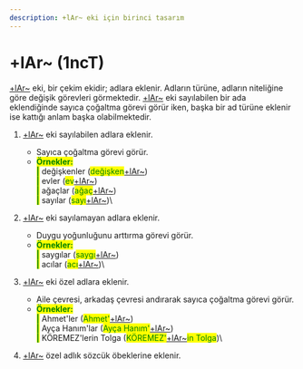 ```yaml
---
description: +lAr~ eki için birinci tasarım
---
```


# +lAr\~ (1ncT)

[+lAr\~](../../../cekim-ekleri/adlik-cekim-ekleri/+lar.md) eki, bir çekim ekidir; adlara eklenir. Adların türüne, adların niteliğine göre değişik görevleri görmektedir. [+lAr\~](../../../cekim-ekleri/adlik-cekim-ekleri/+lar.md) eki sayılabilen bir ada eklendiğinde sayıca çoğaltma görevi görür iken, başka bir ad türüne eklenir ise kattığı anlam başka olabilmektedir.

1. <mark style="color:green;"></mark>[+lAr\~](../../../cekim-ekleri/adlik-cekim-ekleri/+lar.md) eki sayılabilen adlara eklenir.
   * Sayıca çoğaltma görevi görür.
   * <mark style="color:green;">**Örnekler:**</mark>\
     &#x20;<mark style="color:green;">**|**</mark> değişkenler (<mark style="color:green;">değişken</mark>[+lAr\~](../../../cekim-ekleri/adlik-cekim-ekleri/+lar.md))\
     &#x20;<mark style="color:green;">**|**</mark> evler (<mark style="color:green;">ev</mark>[+lAr\~](../../../cekim-ekleri/adlik-cekim-ekleri/+lar.md))\
     &#x20;<mark style="color:green;">**|**</mark> ağaçlar (<mark style="color:green;">ağaç</mark>[+lAr\~](../../../cekim-ekleri/adlik-cekim-ekleri/+lar.md))\
     &#x20;<mark style="color:green;">**|**</mark> sayılar (<mark style="color:green;">sayı</mark>[+lAr\~](../../../cekim-ekleri/adlik-cekim-ekleri/+lar.md))\

2. <mark style="color:green;"></mark>[+lAr\~](../../../cekim-ekleri/adlik-cekim-ekleri/+lar.md) eki sayılamayan adlara eklenir.
   * Duygu yoğunluğunu arttırma görevi görür.
   * <mark style="color:green;">**Örnekler:**</mark>\
     &#x20;<mark style="color:green;">**|**</mark> saygılar (<mark style="color:green;">saygı</mark>[+lAr\~](../../../cekim-ekleri/adlik-cekim-ekleri/+lar.md))\
     &#x20;<mark style="color:green;">**|**</mark> acılar (<mark style="color:green;">acı</mark>[+lAr\~](../../../cekim-ekleri/adlik-cekim-ekleri/+lar.md))\

3. <mark style="color:green;"></mark>[+lAr\~](../../../cekim-ekleri/adlik-cekim-ekleri/+lar.md) eki özel adlara eklenir.
   * Aile çevresi, arkadaş çevresi andırarak sayıca çoğaltma görevi görür.
   * <mark style="color:green;">**Örnekler:**</mark>\
     &#x20;<mark style="color:green;">**|**</mark> Ahmet'ler (<mark style="color:green;">Ahmet'</mark>[+lAr\~](../../../cekim-ekleri/adlik-cekim-ekleri/+lar.md))\
     &#x20;<mark style="color:green;">**|**</mark> Ayça Hanım'lar (<mark style="color:green;">Ayça Hanım'</mark>[+lAr\~](../../../cekim-ekleri/adlik-cekim-ekleri/+lar.md))\
     &#x20;<mark style="color:green;">**|**</mark> KÖREMEZ'lerin Tolga (<mark style="color:green;">KÖREMEZ'</mark>[+lAr\~](../../../cekim-ekleri/adlik-cekim-ekleri/+lar.md)<mark style="color:green;">in Tolga</mark>)\

4. <mark style="color:green;"></mark>[+lAr\~](../../../cekim-ekleri/adlik-cekim-ekleri/+lar.md) özel adlık sözcük öbeklerine eklenir.

